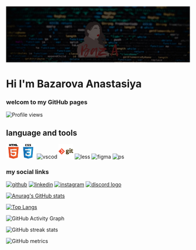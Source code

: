 ﻿![img](https://github.com/BazarovaAnastasiya/BazarovaAnastasiya/blob/main/assets/baz.jpg?raw=true)

# Hi I'm Bazarova Anastasiya

### welcom to my GitHub pages

![Profile views](https://gpvc.arturio.dev/BazarovaAnastasiya)

## language and tools

<img src='https://raw.githubusercontent.com/github/explore/80688e429a7d4ef2fca1e82350fe8e3517d3494d/topics/html/html.png' alt='html' height='40'><img src='https://raw.githubusercontent.com/github/explore/80688e429a7d4ef2fca1e82350fe8e3517d3494d/topics/css/css.png ' alt='css' height='40'>
<img src='https://pbs.twimg.com/media/DkY0E5VW4AA9enP.jpg' alt='vscod' height='40'>
<img src='https://raw.githubusercontent.com/github/explore/80688e429a7d4ef2fca1e82350fe8e3517d3494d/topics/git/git.png' alt='git' height='40'>
<img src='https://upload.wikimedia.org/wikipedia/commons/thumb/8/81/LESS_Logo.svg/1600px-LESS_Logo.svg.png' alt='less' height='40'>
<img src='https://softmap.ru/upload/uf/4cc/4cc7732def86bf69bb2091337570327f.png' alt='figma' height='40'>
<img src='https://yt3.ggpht.com/a/AATXAJwfTfpO21SkjqR9jtnWLlNPt7UPU_zPG878Ra0K=s900-c-k-c0xffffffff-no-rj-mo' alt='ps' height='40'>

### my social links

[<img src='https://cdn.jsdelivr.net/npm/simple-icons@3.0.1/icons/github.svg' alt='github' height='30'>](https://github.com/BazarovaAnastasiya) [<img src='https://cdn.jsdelivr.net/npm/simple-icons@3.0.1/icons/linkedin.svg' alt='linkedin' height='30'>](https://www.linkedin.com/in/anastasiya-bazarova-9a9043172/) [<img src='https://cdn.jsdelivr.net/npm/simple-icons@3.0.1/icons/instagram.svg' alt='instagram' height='30'>](https://www.instagram.com/bazarova_anastasiya_it/)
 [<img src='https://w7.pngwing.com/pngs/629/309/png-transparent-discord-logo-computer-servers-others-computer-logo-online-chat.png' alt='discord logo' height='30'>](https://discord.com/channels/@Anastasiya#1134)

[![Anurag's GitHub stats](https://github-readme-stats.vercel.app/api?username=BazarovaAnastasiya&show_icons=true&count_private=true&theme=dracula)](https://github.com/anuraghazra/github-readme-stats)

[![Top Langs](https://github-readme-stats.vercel.app/api/top-langs/?username=BazarovaAnastasiya)](https://github.com/anuraghazra/github-readme-stats&theme=dark)

![GitHub Activity Graph](https://activity-graph.herokuapp.com/graph?username=BazarovaAnastasiya&theme=dracula)

![GitHub streak stats](https://github-readme-streak-stats.herokuapp.com/?user=BazarovaAnastasiya&theme=dracula)  

![GitHub metrics](https://metrics.lecoq.io/BazarovaAnastasiya)  
